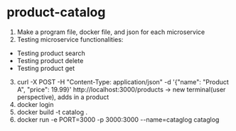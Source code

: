 # product-catalog
1. Make a program file, docker file, and json for each microservice
2. Testing microservice functionalities:
* Testing product search
* Testing product delete
* Testing product get 

3. curl -X POST -H "Content-Type: application/json" -d '{"name": "Product A", "price": 19.99}' http://localhost:3000/products -> new terminal(user perspective), adds in a product 
4. docker login
5. docker build -t catalog . 
6. docker run -e PORT=3000 -p 3000:3000 --name=cataglog cataglog  
